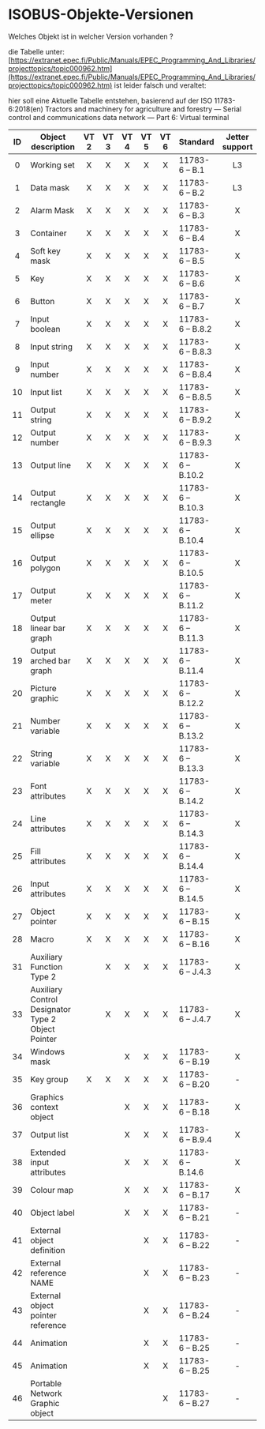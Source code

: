 # ISOBUS-Objekte-Versionen

Welches Objekt ist in welcher Version vorhanden ? 

die Tabelle unter: 
[https://extranet.epec.fi/Public/Manuals/EPEC_Programming_And_Libraries/projecttopics/topic000962.htm](https://extranet.epec.fi/Public/Manuals/EPEC_Programming_And_Libraries/projecttopics/topic000962.htm)
ist leider falsch und veraltet: 

hier soll eine Aktuelle Tabelle entstehen, 
basierend auf der ISO 11783-6:2018(en)
Tractors and machinery for agriculture and forestry — Serial control and communications data network — Part 6: Virtual terminal

|  ID | Object description                                 | VT 2 | VT 3 | VT 4 | VT 5 | VT 6 | Standard         | Jetter support    |
| :-: | -------------------------------------------------- | :--: | :--: | :--: | :--: | :--: | ---------------- | :---------------: |
|  0  | Working set                                        |   X  |   X  |   X  |   X  |   X  | 11783-6 – B.1    |         L3        |
|  1  | Data mask                                          |   X  |   X  |   X  |   X  |   X  | 11783-6 – B.2    |         L3        |
|  2  | Alarm Mask                                         |   X  |   X  |   X  |   X  |   X  | 11783-6 – B.3    |         X         |
|  3  | Container                                          |   X  |   X  |   X  |   X  |   X  | 11783-6 – B.4    |         X         |
|  4  | Soft key mask                                      |   X  |   X  |   X  |   X  |   X  | 11783-6 – B.5    |         X         |
|  5  | Key                                                |   X  |   X  |   X  |   X  |   X  | 11783-6 – B.6    |         X         |
|  6  | Button                                             |   X  |   X  |   X  |   X  |   X  | 11783-6 – B.7    |         X         |
|  7  | Input boolean                                      |   X  |   X  |   X  |   X  |   X  | 11783-6 – B.8.2  |         X         |
|  8  | Input string                                       |   X  |   X  |   X  |   X  |   X  | 11783-6 – B.8.3  |         X         |
|  9  | Input number                                       |   X  |   X  |   X  |   X  |   X  | 11783-6 – B.8.4  |         X         |
|  10 | Input list                                         |   X  |   X  |   X  |   X  |   X  | 11783-6 – B.8.5  |         X         |
|  11 | Output string                                      |   X  |   X  |   X  |   X  |   X  | 11783-6 – B.9.2  |         X         |
|  12 | Output number                                      |   X  |   X  |   X  |   X  |   X  | 11783-6 – B.9.3  |         X         |
|  13 | Output line                                        |   X  |   X  |   X  |   X  |   X  | 11783-6 – B.10.2 |         X         |
|  14 | Output rectangle                                   |   X  |   X  |   X  |   X  |   X  | 11783-6 – B.10.3 |         X         |
|  15 | Output ellipse                                     |   X  |   X  |   X  |   X  |   X  | 11783-6 – B.10.4 |         X         |
|  16 | Output polygon                                     |   X  |   X  |   X  |   X  |   X  | 11783-6 – B.10.5 |         X         |
|  17 | Output meter                                       |   X  |   X  |   X  |   X  |   X  | 11783-6 – B.11.2 |         X         |
|  18 | Output linear bar graph                            |   X  |   X  |   X  |   X  |   X  | 11783-6 – B.11.3 |         X         |
|  19 | Output arched bar graph                            |   X  |   X  |   X  |   X  |   X  | 11783-6 – B.11.4 |         X         |
|  20 | Picture graphic                                    |   X  |   X  |   X  |   X  |   X  | 11783-6 – B.12.2 |         X         |
|  21 | Number variable                                    |   X  |   X  |   X  |   X  |   X  | 11783-6 – B.13.2 |         X         |
|  22 | String variable                                    |   X  |   X  |   X  |   X  |   X  | 11783-6 – B.13.3 |         X         |
|  23 | Font attributes                                    |   X  |   X  |   X  |   X  |   X  | 11783-6 – B.14.2 |         X         |
|  24 | Line attributes                                    |   X  |   X  |   X  |   X  |   X  | 11783-6 – B.14.3 |         X         |
|  25 | Fill attributes                                    |   X  |   X  |   X  |   X  |   X  | 11783-6 – B.14.4 |         X         |
|  26 | Input attributes                                   |   X  |   X  |   X  |   X  |   X  | 11783-6 – B.14.5 |         X         |
|  27 | Object pointer                                     |   X  |   X  |   X  |   X  |   X  | 11783-6 – B.15   |         X         |
|  28 | Macro                                              |   X  |   X  |   X  |   X  |   X  | 11783-6 – B.16   |         X         |
|  31 | Auxiliary Function Type 2                          |      |   X  |   X  |   X  |   X  | 11783-6 – J.4.3  |         X         |
|  33 | Auxiliary Control Designator Type 2 Object Pointer |      |   X  |   X  |   X  |   X  | 11783-6 – J.4.7  |         X         |
|  34 | Windows mask                                       |      |      |   X  |   X  |   X  | 11783-6 – B.19   |         X         |
|  35 | Key group                                          |   X  |   X  |   X  |   X  |   X  | 11783-6 – B.20   |         -         |
|  36 | Graphics context object                            |      |      |   X  |   X  |   X  | 11783-6 – B.18   |         X         |
|  37 | Output list                                        |      |      |   X  |   X  |   X  | 11783-6 – B.9.4  |         X         |
|  38 | Extended input attributes                          |      |      |   X  |   X  |   X  | 11783-6 – B.14.6 |         X         |
|  39 | Colour map                                         |      |      |   X  |   X  |   X  | 11783-6 – B.17   |         X         |
|  40 | Object label                                       |      |      |   X  |   X  |   X  | 11783-6 – B.21   |         -         |
|  41 | External object definition                         |      |      |      |   X  |   X  | 11783-6 – B.22   |         -         |
|  42 | External reference NAME                            |      |      |      |   X  |   X  | 11783-6 – B.23   |         -         |
|  43 | External object pointer reference                  |      |      |      |   X  |   X  | 11783-6 – B.24   |         -         |
|  44 | Animation                                          |      |      |      |   X  |   X  | 11783-6 – B.25   |         -         |
|  45 | Animation                                          |      |      |      |   X  |   X  | 11783-6 – B.25   |         -         |
|  46 | Portable Network Graphic object                    |      |      |      |      |   X  | 11783-6 – B.27   |         -         |

